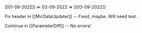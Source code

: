 [[01-09-2022]] $\Leftarrow$ 02-09-2022 $\Rightarrow$ [[03-09-2022]]

Fix header in [[MicDataUpdater]] -- Fixed, maybe. Will need test.

Continue in [[ParameterDiff]] -- No errors!
